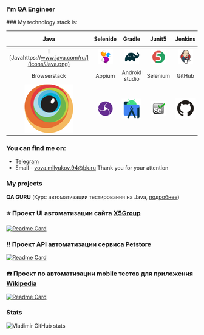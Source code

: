 <h3 align="left"> I'm  QA Engineer  </h3>
### My technology stack is:

|                  Java                   |             Selenide              |              Gradle               |             Junit5             |            Jenkins            | Allure Report | Allure Testops |                                 IntelliJ IDEA                                 |
|:---------------------------------------:|:---------------------------------:|:---------------------------------:|:------------------------------:|:-----------------------------:|:---------:|:---------:|:-----------------------------------------------------------------------------:|
|         ![Javahttps://www.java.com/ru/](icons/Java.png)         |  ![Selenide](icons/Selenide.png)  |    ![Gradle](icons/Gradle.png)    |  ![JUnit5](icons/JUnit5.png)   | ![Jenkins](icons/Jenkins.png) | ![Allure Report](icons/Allure_Report.png) | ![AllureTestOps](icons/AllureTestOps.png) |                    ![Intelij_IDEA](icons/Intelij_IDEA.png)                    |
|              Browserstack               |              Appium               |          Android studio           |            Selenium            |            GitHub             |                 |                     |                                                           |
| ![Browserstack](icons/browserstack.svg) |       ![](icons/appium.png)       |   ![](icons/Android-studio.svg)   |     ![](icons/Selenium.png)    |     ![](icons/GitHub.svg)     |                                           |                                         |

### You can find me on:
+  [Telegram](https://t.me/VladimirMiluykov)
+ Email - vova.milyukov.94@bk.ru
Thank you for your attention

### My projects
**QA GURU** (Курс автоматизации тестирования на Java, [подробнее](https://qa.guru/java))  

### :star: Проект UI автоматизации сайта [X5Group](https://www.x5.ru)
[![Readme Card](https://github-readme-stats.vercel.app/api/pin/?username=Vladimir308&repo=X5_Group_14)](https://github.com/Vladimir308/X5_Group_14.git)

### :bangbang: Проект API автоматизации  сервиса [Petstore](https://petstore.swagger.io/)
[![Readme Card](https://github-readme-stats.vercel.app/api/pin/?username=Vladimir308&repo=Petstore)](https://github.com/Vladimir308/Petstore.git)

### :phone:  Проект по автоматизации mobile тестов для приложения [Wikipedia](https://ru.wikipedia.org/)
[![Readme Card](https://github-readme-stats.vercel.app/api/pin/?username=Vladimir308&repo=Browser_Stack_20)](https://github.com/Vladimir308/Browser_Stack_20.git)

### Stats
![Vladimir GitHub stats](https://github-readme-stats.vercel.app/api?username=Vladimir308&show_icons=true&bg_color=D3E2FD&title_color=182D71&text_color=182D71&icon_color=B07219)





<!--
**Olgaidukova/olgaidukova** is a ✨ _special_ ✨ repository because its `README.md` (this file) appears on your GitHub profile.

Here are some ideas to get you started:

- 🔭 I’m currently working on ...
- 🌱 I’m currently learning ...
- 👯 I’m looking to collaborate on ...
- 🤔 I’m looking for help with ... 
- 💬 Ask me about ...
- 📫 How to reach me: ...
- 😄 Pronouns: ...
- ⚡ Fun fact: ...
-->



